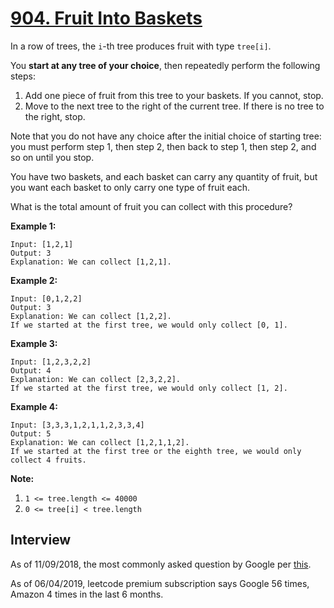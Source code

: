 # [904. Fruit Into Baskets](https://leetcode.com/problems/fruit-into-baskets/)

In a row of trees, the `i`-th tree produces fruit with type `tree[i]`.

You **start at any tree of your choice**, then repeatedly perform the following steps:

1. Add one piece of fruit from this tree to your baskets.  If you cannot, stop.
2. Move to the next tree to the right of the current tree.  If there is no tree to the right, stop.

Note that you do not have any choice after the initial choice of starting tree: you must perform step 1, then step 2, then back to step 1, then step 2, and so on until you stop.

You have two baskets, and each basket can carry any quantity of fruit, but you want each basket to only carry one type of fruit each.

What is the total amount of fruit you can collect with this procedure?


**Example 1:**
```
Input: [1,2,1]
Output: 3
Explanation: We can collect [1,2,1].
```
**Example 2:**
```
Input: [0,1,2,2]
Output: 3
Explanation: We can collect [1,2,2].
If we started at the first tree, we would only collect [0, 1].
```
**Example 3:**
```
Input: [1,2,3,2,2]
Output: 4
Explanation: We can collect [2,3,2,2].
If we started at the first tree, we would only collect [1, 2].
```
**Example 4:**
```
Input: [3,3,3,1,2,1,1,2,3,3,4]
Output: 5
Explanation: We can collect [1,2,1,1,2].
If we started at the first tree or the eighth tree, we would only collect 4 fruits.
```

**Note:**
1. `1 <= tree.length <= 40000`
2. `0 <= tree[i] < tree.length`

## Interview
As of 11/09/2018, the most commonly asked question by Google per [this](https://www.youtube.com/watch?v=za2YuucS0tw).

As of 06/04/2019, leetcode premium subscription says Google 56 times, Amazon 4 times in the last 6 months.